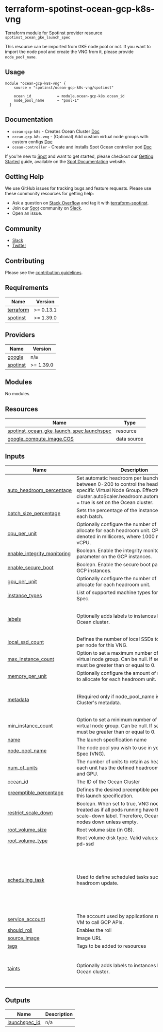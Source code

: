 # terraform-spotinst-ocean-gcp-k8s-vng
Terraform module for Spotinst provider resource `spotinst_ocean_gke_launch_spec`

This resource can be imported from GKE node pool or not. If you want to import the node pool and create the VNG from it, please provide `node_pool_name`.

## Usage
```hcl
module "ocean-gcp-k8s-vng" {
    source = "spotinst/ocean-gcp-k8s-vng/spotinst"

    ocean_id            = module.ocean-gcp-k8s.ocean_id
    node_pool_name      = "pool-1"
  }
```

## Documentation
* `ocean-gcp-k8s` - Creates Ocean Cluster [Doc](https://registry.terraform.io/modules/spotinst/ocean-gcp-k8s/spotinst/latest)
* `ocean-gcp-k8s-vng` - (Optional) Add custom virtual node groups with custom configs [Doc](https://registry.terraform.io/modules/spotinst/ocean-gcp-k8s-vng/spotinst/latest)
* `ocean-controller` - Create and installs Spot Ocean controller pod [Doc](https://registry.terraform.io/modules/spotinst/ocean-controller/spotinst/latest)


If you're new to [Spot](https://spot.io/) and want to get started, please checkout our [Getting Started](https://docs.spot.io/connect-your-cloud-provider/) guide, available on the [Spot Documentation](https://docs.spot.io/) website.

## Getting Help

We use GitHub issues for tracking bugs and feature requests. Please use these community resources for getting help:

- Ask a question on [Stack Overflow](https://stackoverflow.com/) and tag it with [terraform-spotinst](https://stackoverflow.com/questions/tagged/terraform-spotinst/).
- Join our [Spot](https://spot.io/) community on [Slack](http://slack.spot.io/).
- Open an issue.

## Community

- [Slack](http://slack.spot.io/)
- [Twitter](https://twitter.com/spot_hq/)

## Contributing

Please see the [contribution guidelines](CONTRIBUTING.md).
<!-- BEGIN_TF_DOCS -->
## Requirements

| Name | Version |
|------|---------|
| <a name="requirement_terraform"></a> [terraform](#requirement\_terraform) | >= 0.13.1 |
| <a name="requirement_spotinst"></a> [spotinst](#requirement\_spotinst) | >= 1.39.0 |

## Providers

| Name | Version |
|------|---------|
| <a name="provider_google"></a> [google](#provider\_google) | n/a |
| <a name="provider_spotinst"></a> [spotinst](#provider\_spotinst) | >= 1.39.0 |

## Modules

No modules.

## Resources

| Name | Type |
|------|------|
| [spotinst_ocean_gke_launch_spec.launchspec](https://registry.terraform.io/providers/spotinst/spotinst/latest/docs/resources/ocean_gke_launch_spec) | resource |
| [google_compute_image.COS](https://registry.terraform.io/providers/hashicorp/google/latest/docs/data-sources/compute_image) | data source |

## Inputs

| Name | Description | Type | Default | Required |
|------|-------------|------|---------|:--------:|
| <a name="input_auto_headroom_percentage"></a> [auto\_headroom\_percentage](#input\_auto\_headroom\_percentage) | Set automatic headroom per launch spec. Number between 0-200 to control the headroom % of the specific Virtual Node Group. Effective when cluster.autoScaler.headroom.automatic.is\_enabled = true is set on the Ocean cluster. | `number` | `null` | no |
| <a name="input_batch_size_percentage"></a> [batch\_size\_percentage](#input\_batch\_size\_percentage) | Sets the percentage of the instances to deploy in each batch. | `number` | `20` | no |
| <a name="input_cpu_per_unit"></a> [cpu\_per\_unit](#input\_cpu\_per\_unit) | Optionally configure the number of CPUs to allocate for each headroom unit. CPUs are denoted in millicores, where 1000 millicores = 1 vCPU. | `number` | `null` | no |
| <a name="input_enable_integrity_monitoring"></a> [enable\_integrity\_monitoring](#input\_enable\_integrity\_monitoring) | Boolean. Enable the integrity monitoring parameter on the GCP instances. | `bool` | `null` | no |
| <a name="input_enable_secure_boot"></a> [enable\_secure\_boot](#input\_enable\_secure\_boot) | Boolean. Enable the secure boot parameter on the GCP instances. | `bool` | `null` | no |
| <a name="input_gpu_per_unit"></a> [gpu\_per\_unit](#input\_gpu\_per\_unit) | Optionally configure the number of GPUS to allocate for each headroom unit. | `number` | `null` | no |
| <a name="input_instance_types"></a> [instance\_types](#input\_instance\_types) | List of supported machine types for the Launch Spec. | `list(string)` | `null` | no |
| <a name="input_labels"></a> [labels](#input\_labels) | Optionally adds labels to instances launched in an Ocean cluster. | <pre>list(object({<br>    key   = string<br>    value = string<br>  }))</pre> | `null` | no |
| <a name="input_local_ssd_count"></a> [local\_ssd\_count](#input\_local\_ssd\_count) | Defines the number of local SSDs to be attached per node for this VNG. | `number` | `null` | no |
| <a name="input_max_instance_count"></a> [max\_instance\_count](#input\_max\_instance\_count) | Option to set a maximum number of instances per virtual node group. Can be null. If set, the value must be greater than or equal to 0. | `number` | `1000` | no |
| <a name="input_memory_per_unit"></a> [memory\_per\_unit](#input\_memory\_per\_unit) | Optionally configure the amount of memory (MiB) to allocate for each headroom unit. | `number` | `null` | no |
| <a name="input_metadata"></a> [metadata](#input\_metadata) | (Required only if node\_pool\_name is not set) Cluster's metadata. | <pre>list(object({<br>    key   = string<br>    value = string<br>  }))</pre> | `null` | no |
| <a name="input_min_instance_count"></a> [min\_instance\_count](#input\_min\_instance\_count) | Option to set a minimum number of instances per virtual node group. Can be null. If set, the value must be greater than or equal to 0. | `number` | `0` | no |
| <a name="input_name"></a> [name](#input\_name) | The launch specification name | `string` | `null` | no |
| <a name="input_node_pool_name"></a> [node\_pool\_name](#input\_node\_pool\_name) | The node pool you wish to use in your Launch Spec (VNG). | `string` | `null` | no |
| <a name="input_num_of_units"></a> [num\_of\_units](#input\_num\_of\_units) | The number of units to retain as headroom, where each unit has the defined headroom CPU, memory and GPU. | `number` | `null` | no |
| <a name="input_ocean_id"></a> [ocean\_id](#input\_ocean\_id) | The ID of the Ocean Cluster | `string` | n/a | yes |
| <a name="input_preemptible_percentage"></a> [preemptible\_percentage](#input\_preemptible\_percentage) | Defines the desired preemptible percentage for this launch specification. | `number` | `100` | no |
| <a name="input_restrict_scale_down"></a> [restrict\_scale\_down](#input\_restrict\_scale\_down) | Boolean. When set to true, VNG nodes will be treated as if all pods running have the restrict-scale-down label. Therefore, Ocean will not scale nodes down unless empty. | `bool` | `false` | no |
| <a name="input_root_volume_size"></a> [root\_volume\_size](#input\_root\_volume\_size) | Root volume size (in GB). | `number` | `null` | no |
| <a name="input_root_volume_type"></a> [root\_volume\_type](#input\_root\_volume\_type) | Root volume disk type. Valid values: pd-standard, pd-ssd | `string` | `null` | no |
| <a name="input_scheduling_task"></a> [scheduling\_task](#input\_scheduling\_task) | Used to define scheduled tasks such as a manual headroom update. | <pre>object({<br>    is_enabled      = bool<br>    cron_expression = string<br>    task_type       = string<br>    num_of_units    = string<br>    cpu_per_unit    = string<br>    gpu_per_unit    = string<br>    memory_per_unit = string<br>  })</pre> | `null` | no |
| <a name="input_service_account"></a> [service\_account](#input\_service\_account) | The account used by applications running on the VM to call GCP APIs. | `string` | `null` | no |
| <a name="input_should_roll"></a> [should\_roll](#input\_should\_roll) | Enables the roll | `bool` | `false` | no |
| <a name="input_source_image"></a> [source\_image](#input\_source\_image) | Image URL | `string` | `null` | no |
| <a name="input_tags"></a> [tags](#input\_tags) | Tags to be added to resources | `map(string)` | `null` | no |
| <a name="input_taints"></a> [taints](#input\_taints) | Optionally adds labels to instances launched in an Ocean cluster. | <pre>list(object({<br>    key    = string<br>    value  = string<br>    effect = string<br>  }))</pre> | `null` | no |

## Outputs

| Name | Description |
|------|-------------|
| <a name="output_launchspec_id"></a> [launchspec\_id](#output\_launchspec\_id) | n/a |
<!-- END_TF_DOCS -->